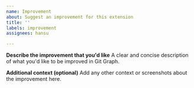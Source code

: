 ```yaml
---
name: Improvement
about: Suggest an improvement for this extension
title: ''
labels: improvement
assignees: hansu

---
```


**Describe the improvement that you'd like**
A clear and concise description of what you'd like to be improved in Git Graph.

**Additional context (optional)**
Add any other context or screenshots about the improvement here.
